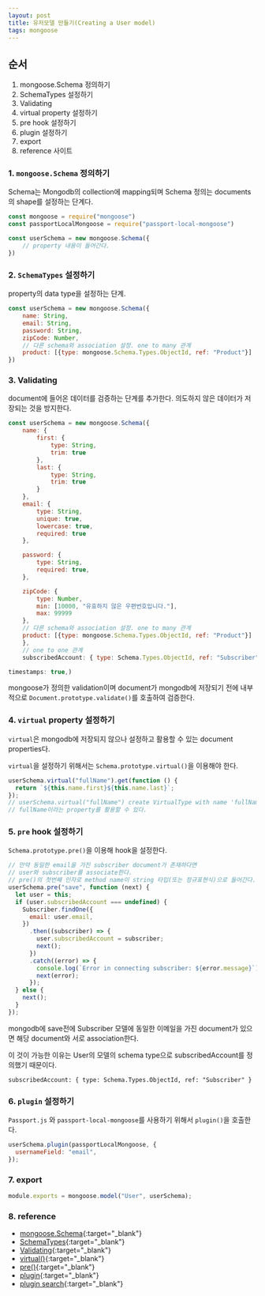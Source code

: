 ```yaml
---
layout: post
title: 유저모델 만들기(Creating a User model)
tags: mongoose
---
```

## 순서

1. mongoose.Schema 정의하기
2. SchemaTypes 설정하기
3. Validating
4. virtual property 설정하기
5. pre hook 설정하기
6. plugin 설정하기
7. export
8. reference 사이트

### 1. `mongoose.Schema` 정의하기

Schema는 Mongodb의 collection에 mapping되며 Schema 정의는 documents의 shape를 설정하는 단계다.

```javascript
const mongoose = require("mongoose")
const passportLocalMongoose = require("passport-local-mongoose")

const userSchema = new mongoose.Schema({
    // property 내용이 들어간다.
})
```

### 2. `SchemaTypes` 설정하기

property의 data type을 설정하는 단계.

```javascript
const userSchema = new mongoose.Schema({
    name: String,
    email: String,
    password: String,
    zipCode: Number,
    // 다른 schema와 association 설정. one to many 관계
    product: [{type: mongoose.Schema.Types.ObjectId, ref: "Product"}]
})
```

### 3. Validating

document에 들어온 데이터를 검증하는 단계를 추가한다. 의도하지 않은 데이터가 저장되는 것을 방지한다.

```javascript
const userSchema = new mongoose.Schema({
    name: {
        first: {
            type: String,
            trim: true
        },
        last: {
            type: String, 
            trim: true
        }
    },
    email: {
        type: String,
        unique: true,
        lowercase: true,
        required: true
    },

    password: {
        type: String,
        required: true,
    },

    zipCode: {
        type: Number,
        min: [10000, "유효하지 않은 우편번호입니다."],
        max: 99999
    },
    // 다른 schema와 association 설정. one to many 관계
    product: [{type: mongoose.Schema.Types.ObjectId, ref: "Product"}]
    },
    // one to one 관계
    subscribedAccount: { type: Schema.Types.ObjectId, ref: "Subscriber" },

timestamps: true,)
```

mongoose가 정의한 validation이며 document가 mongodb에 저장되기 전에 내부적으로 `Document.prototype.validate()`를 호출하여 검증한다.

### 4. `virtual` property 설정하기

`virtual`은 mongodb에 저장되지 않으나 설정하고 활용할 수 있는 document properties다.

`virtual`을 설정하기 위해서는 `Schema.prototype.virtual()`을 이용해야 한다.

```javascript
userSchema.virtual("fullName").get(function () {
  return `${this.name.first}${this.name.last}`;
});
// userSchema.virtual("fullName") create VirtualType with name 'fullName'
// fullName이라는 property를 활용할 수 있다.
```

### 5. `pre` hook 설정하기

`Schema.prototype.pre()`을 이용해 hook을 설정한다.

```javascript
// 만약 동일한 email을 가진 subscriber document가 존재하다면 
// user와 subscriber를 associate한다. 
// pre()의 첫번째 인자로 method name이 string 타입(또는 정규표현식)으로 들어간다.
userSchema.pre("save", function (next) {
  let user = this;
  if (user.subscribedAccount === undefined) {
    Subscriber.findOne({
      email: user.email,
    })
      .then((subscriber) => {
        user.subscribedAccount = subscriber;
        next();
      })
      .catch((error) => {
        console.log(`Error in connecting subscriber: ${error.message}`);
        next(error);
      });
  } else {
    next();
  }
});
```

mongodb에 save전에 Subscriber 모델에 동일한 이메일을 가진 document가 있으면 해당 document와 서로 association한다.

이 것이 가능한 이유는 User의 모델의 schema type으로 subscribedAccount를 정의했기 때문이다.

`subscribedAccount: { type: Schema.Types.ObjectId, ref: "Subscriber" }`

### 6. `plugin` 설정하기

`Passport.js` 와 `passport-local-mongoose`를 사용하기 위해서 `plugin()`을 호출한다.

```javascript
userSchema.plugin(passportLocalMongoose, {
  usernameField: "email",
});
```

### 7. export

```javascript
module.exports = mongoose.model("User", userSchema);
```

### 8. reference

- [mongoose.Schema](https://mongoosejs.com/docs/guide.html){:target="_blank"}
- [SchemaTypes](https://mongoosejs.com/docs/schematypes.html){:target="_blank"}
- [Validating](https://mongoosejs.com/docs/documents.html#validating){:target="_blank"}
- [virtual()](https://mongoosejs.com/docs/api.html#schema_Schema-virtual){:target="_blank"}
- [pre()](https://mongoosejs.com/docs/api.html#schema_Schema-pre){:target="_blank"}
- [plugin](https://mongoosejs.com/docs/plugins.html#global){:target="_blank"}
- [plugin search](https://plugins.mongoosejs.io/){:target="_blank"}
